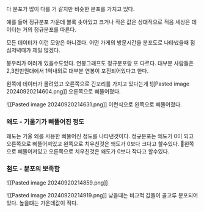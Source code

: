
다 분포가 많이 다를 거 같지만 비슷한 분포를 가지고 있다.

예를 들어 정규분포
가운데 볼록 솟아있고 크거나 작은 값은 상대적으로 적음
세상은 데이터는 거의 정규분포를 따른다.

모든 데이터가 이런 모양은 아니겠다.
어떤 가게의 방문시간을 분포도로 나타냈을때 점심저녁때가 제일 많겠다.

봉우리가 여러개 있을수도있다.
연봉그래프도 정규분포랑 또 다르다.
대부분 사람들은 2,3천만원대에서 1억내외로 대부분 연봉이 포진되어있다고 한다.


왼쪽에 데이터가 몰려있고 오른쪽으로 긴꼬리를 가지고 있다는게 
![[Pasted image 20240920214604.png]]
오른쪽으로 삐뚤어졌다.

![[Pasted image 20240920214631.png]]
이런식으로 왼쪽으로 삐뚤어졌다.


### 왜도 - 기울기가 삐뚤어진 정도

왜도는 기울 왜를 사용한 삐뚤어진 정도를 나타낸것이다.
정규분포는 왜도가 0이 되고
오른쪽으로 삐뚤어져있고 왼쪽으로 치우친것은 왜도가 0보다 크다고 할수있다.
왼쪽으로 삐뚤어져있고 오른쪽으로 치우친것은 왜도가 0보다 작다고 할수있다.


### 첨도 - 분포의 뽀족함
![[Pasted image 20240920214859.png]]

![[Pasted image 20240920214919.png]]
낮을때는 비교적 값들이 골고루 분포되어있다.
높을떄는 가운데값이 적다.